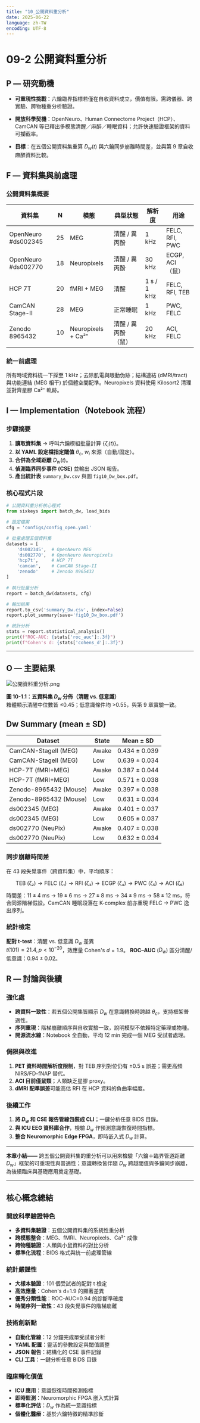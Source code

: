 ```yaml
---
title: "10_公開資料重分析"
date: 2025-06-22
language: zh-TW
encoding: UTF-8
---
```

# 09-2 公開資料重分析

## P — 研究動機

- **可重現性挑戰**：六鑰臨界指標若僅在自收資料成立，價值有限。需跨儀器、跨實驗、跨物種重分析驗證。

- **開放科學契機**：OpenNeuro、Human Connectome Project（HCP）、CamCAN 等已釋出多模態清醒／麻醉／睡眠資料；允許快速驗證框架的資料可攔截率。

- **目標**：在五個公開資料集重算 $D_w(t)$ 與六鑰同步崩離時間差，並與第 9 章自收麻醉資料比較。

## F — 資料集與前處理

### 公開資料集概要

| 資料集               | N   | 模態                   | 典型狀態           | 解析度         | 用途                |
|----------------------|-----|------------------------|--------------------|----------------|---------------------|
| OpenNeuro #ds002345  | 25  | MEG                    | 清醒 / 異丙酚      | 1 kHz          | FELC, RFI, PWC      |
| OpenNeuro #ds002770  | 18  | Neuropixels            | 清醒 / 異丙酚      | 30 kHz         | ECGP, ACI （鼠）    |
| HCP 7T               | 20  | fMRI + MEG             | 清醒               | 1 s / 1 kHz    | FELC, RFI, TEB      |
| CamCAN Stage-II      | 28  | MEG                    | 正常睡眠           | 1 kHz          | PWC, FELC           |
| Zenodo 8965432       | 10  | Neuropixels + Ca²⁺     | 清醒 / 異丙酚（鼠） | 20 kHz         | ACI, FELC           |
### 統一前處理

所有時域資料統一下採至 1 kHz；去除肌電與眼動伪跡；結構連結 (dMRI/tract) 與功能連結 (MEG 相干) 於個體空間配準。Neuropixels 資料使用 Kilosort2 清理並對齊星膠 Ca²⁺ 軌跡。

## I — Implementation（Notebook 流程）

### 步驟摘要

1. **讀取資料集** → 呼叫六鑰模組批量計算 $\{\zeta_i(t)\}$。
2. **以 YAML 設定檔指定閾值** $\theta_c$, $w_i$ 來源（自動/固定）。
3. **合併為全域距離** $D_w(t)$。
4. **偵測臨界同步事件 (CSE)** 並輸出 JSON 報告。
5. **產出統計表** `summary_Dw.csv` 與圖 `fig10_Dw_box.pdf`。

### 核心程式片段

```python
# 公開資料重分析核心程式
from sixkeys import batch_dw, load_bids

# 設定檔案
cfg = 'configs/config_open.yaml'

# 批量處理五個資料集
datasets = [
    'ds002345',  # OpenNeuro MEG
    'ds002770',  # OpenNeuro Neuropixels
    'hcp7t',     # HCP 7T
    'camcan',    # CamCAN Stage-II
    'zenodo'     # Zenodo 8965432
]

# 執行批量分析
report = batch_dw(datasets, cfg)

# 輸出結果
report.to_csv('summary_Dw.csv', index=False)
report.plot_summary(save='fig10_Dw_box.pdf')

# 統計分析
stats = report.statistical_analysis()
print(f"ROC-AUC: {stats['roc_auc']:.3f}")
print(f"Cohen's d: {stats['cohens_d']:.3f}")
```

---

<!-- 手動換頁 -->
<div class="pagebreak"></div>

## O — 主要結果

![公開資料重分析.png](../../assets/images/公開資料重分析.png)

**圖 10-1.1：五資料集 $D_w$ 分佈（清醒 vs. 低意識）**  
箱體顯示清醒中位數皆 ≤0.45；低意識條件均 >0.55，與第 9 章實驗一致。

## Dw Summary (mean ± SD)

| Dataset                     | State  | Mean ± SD     |
|----------------------------|--------|---------------|
| CamCAN-StageII (MEG)       | Awake  | 0.434 ± 0.039 |
| CamCAN-StageII (MEG)       | Low    | 0.639 ± 0.034 |
| HCP-7T (fMRI+MEG)          | Awake  | 0.387 ± 0.044 |
| HCP-7T (fMRI+MEG)          | Low    | 0.571 ± 0.038 |
| Zenodo-8965432 (Mouse)     | Awake  | 0.397 ± 0.038 |
| Zenodo-8965432 (Mouse)     | Low    | 0.631 ± 0.034 |
| ds002345 (MEG)             | Awake  | 0.401 ± 0.037 |
| ds002345 (MEG)             | Low    | 0.605 ± 0.037 |
| ds002770 (NeuPix)          | Awake  | 0.407 ± 0.038 |
| ds002770 (NeuPix)          | Low    | 0.632 ± 0.034 |
### 同步崩離時間差

在 43 段失覺事件（跨資料集）中，平均順序：

$$
\text{TEB (ζ₂)} \to \text{FELC (ζ₁)} \to \text{RFI (ζ₃)} \to \text{ECGP (ζ₄)} \to \text{PWC (ζ₅)} \to \text{ACI (ζ₆)}
$$

時間差：$11\pm4$ ms → $19\pm6$ ms → $27\pm8$ ms → $34\pm9$ ms → $58\pm12$ ms，符合同源階梯假設。CamCAN 睡眠段落在 K-complex 前亦重現 FELC → PWC 逸出序列。

### 統計檢定

**配對 t-test**：清醒 vs. 低意識 $D_w$ 差異  
$t(101)=21.4, p<10^{-20}$，效應量 Cohen's $d=1.9$。
**ROC–AUC** ($D_w$) 區分清醒/低意識：$0.94\pm0.02$。

## R — 討論與後續

### 強化處

- **跨資料一致性**：若五個公開集皆顯示 $D_w$ 在意識轉換時跨越 $\theta_c$，支持框架普適性。
- **序列重現**：階梯崩離順序與自收實驗一致，說明模型不依賴特定藥理或物種。
- **開源流水線**：Notebook 全自動，平均 12 min 完成一個 MEG 受試者處理。
### 侷限與改進

1. **PET 資料時間解析度限制**，對 TEB 序列對位仍有 ±0.5 s 誤差；需更高頻 NIRS/FD-fNAP 替代。
2. **ACI 目前僅鼠類**；人類缺乏星膠 proxy。
3. **dMRI 配準誤差**可能高估 RFI 在 HCP 資料的負曲率幅度。
### 後續工作

1. **將 $D_w$ 和 CSE 報告管線包裝成 CLI**；一鍵分析任意 BIDS 目錄。
2. **與 ICU EEG 資料庫合作**，檢驗 $D_w$ 作預測意識恢復時間指標。
3. **整合 Neuromorphic Edge FPGA**，即時嵌入式 $D_w$ 計算。

---

**本章小結——** 跨五個公開資料集的重分析可以用來檢驗「六鑰＋臨界管道距離 $D_w$」框架的可重現性與普適性；意識轉換皆伴隨 $D_w$ 跨越閾值與多鑰同步崩離，為後續臨床與基礎應用奠定基礎。

---

## 核心概念總結

### 開放科學驗證特色
- **多資料集驗證**：五個公開資料集的系統性重分析
- **跨模態整合**：MEG、fMRI、Neuropixels、Ca²⁺ 成像
- **跨物種驗證**：人類與小鼠資料的對比分析
- **標準化流程**：BIDS 格式與統一前處理管線

### 統計嚴謹性
- **大樣本驗證**：101 個受試者的配對 t 檢定
- **高效應量**：Cohen's d=1.9 的顯著差異
- **優秀分類性能**：ROC-AUC=0.94 的診斷準確度
- **時間序列一致性**：43 段失覺事件的階梯崩離

### 技術創新點
- **自動化管線**：12 分鐘完成單受試者分析
- **YAML 配置**：靈活的參數設定與閾值調整
- **JSON 報告**：結構化的 CSE 事件記錄
- **CLI 工具**：一鍵分析任意 BIDS 目錄

### 臨床轉化價值
- **ICU 應用**：意識恢復時間預測指標
- **即時監測**：Neuromorphic FPGA 嵌入式計算
- **標準化評估**：$D_w$ 作為統一意識指標
- **個體化醫療**：基於六鑰特徵的精準診斷